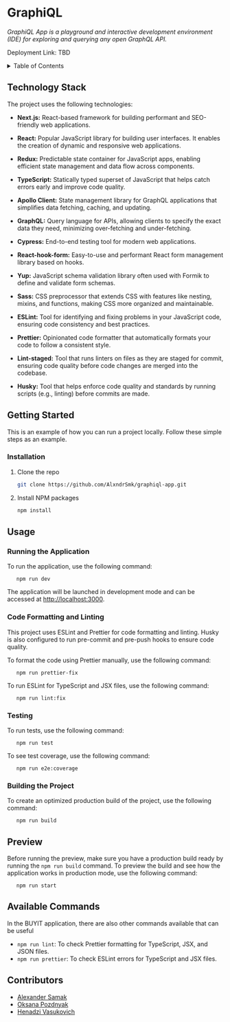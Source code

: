 # GraphiQL 
<!-- DESCRIPTION -->
_GraphiQL App is a playground and interactive development environment (IDE) for exploring and querying any open GraphQL API._

Deployment Link: TBD

<!-- TABLE OF CONTENTS -->
<details>
  <summary>Table of Contents</summary>
  <ol>
    <li><a href="#technology-stack">Technology Stack</a></li>
    <li><a href="#getting-started">Getting Started</a></li>
    <li><a href="#usage">Usage</a></li>
    <li><a href="#contributors">Contributors</a></li>
  </ol>
</details>

<!-- TECHNOLOGY STACK -->
## Technology Stack
The project uses the following technologies:

- **Next.js:** React-based framework for building performant and SEO-friendly web applications.

- **React:** Popular JavaScript library for building user interfaces. It enables the creation of dynamic and responsive web applications.

- **Redux:** Predictable state container for JavaScript apps, enabling efficient state management and data flow across components.

- **TypeScript:** Statically typed superset of JavaScript that helps catch errors early and improve code quality.

- **Apollo Client:** State management library for GraphQL applications that simplifies data fetching, caching, and updating.

- **GraphQL:** Query language for APIs, allowing clients to specify the exact data they need, minimizing over-fetching and under-fetching.

- **Cypress:** End-to-end testing tool for modern web applications.

- **React-hook-form:** Easy-to-use and performant React form management library based on hooks.

- **Yup:** JavaScript schema validation library often used with Formik to define and validate form schemas.

- **Sass:** CSS preprocessor that extends CSS with features like nesting, mixins, and functions, making CSS more organized and maintainable.

- **ESLint:** Tool for identifying and fixing problems in your JavaScript code, ensuring code consistency and best practices.

- **Prettier:** Opinionated code formatter that automatically formats your code to follow a consistent style.

- **Lint-staged:** Tool that runs linters on files as they are staged for commit, ensuring code quality before code changes are merged into the codebase. 

- **Husky:** Tool that helps enforce code quality and standards by running scripts (e.g., linting) before commits are made.

<!-- GETTING STARTED -->
## Getting Started

This is an example of how you can run a project locally. Follow these simple steps as an example.

### Installation

1. Clone the repo
   ```sh
   git clone https://github.com/AlxndrSmk/graphiql-app.git
   ```
3. Install NPM packages
   ```sh
   npm install
   ```

<!-- USAGE EXAMPLES -->
## Usage

### Running the Application

To run the application, use the following command:
```
   npm run dev
```
The application will be launched in development mode and can be accessed at [http://localhost:3000](http://localhost:3000).


### Code Formatting and Linting

This project uses ESLint and Prettier for code formatting and linting. Husky is also configured to run pre-commit and pre-push hooks to ensure code quality.

To format the code using Prettier manually, use the following command:
```
   npm run prettier-fix
```
To run ESLint for TypeScript and JSX files, use the following command:
```
   npm run lint:fix
```

### Testing

To run tests, use the following command:
```
   npm run test
```
To see test coverage, use the following command:
```
   npm run e2e:coverage
```

### Building the Project

To create an optimized production build of the project, use the following command:
```
   npm run build
```

## Preview

Before running the preview, make sure you have a production build ready by running the `npm run build` command.
To preview the build and see how the application works in production mode, use the following command:
```
   npm run start
```

## Available Commands
In the BUYIT application, there are also other commands available that can be useful

- `npm run lint`: To check Prettier formatting for TypeScript, JSX, and JSON files.
- `npm run prettier`: To check ESLint errors for TypeScript and JSX files.

<!-- CONTRIBUTORS -->
## Contributors

- [Alexander Samak](https://github.com/alxndrsmk)
- [Oksana Pozdnyak](https://github.com/pozdnyakoks)
- [Henadzi Vasukovich](https://github.com/BrBrov)
